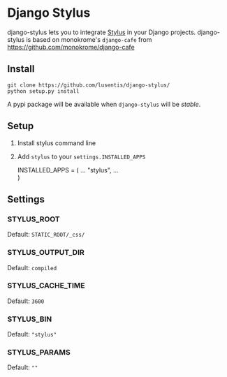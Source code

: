 # Django Stylus

django-stylus lets you to integrate [Stylus](http://learnboost.github.com/stylus/) in your Django projects. 
django-stylus is based on monokrome's `django-cafe` from https://github.com/monokrome/django-cafe

## Install

	git clone https://github.com/lusentis/django-stylus/
	python setup.py install

A pypi package will be available when `django-stylus` will be _stable_.

## Setup

1.	Install stylus command line
2.	Add `stylus` to your `settings.INSTALLED_APPS`

    INSTALLED_APPS = (
      ...
      "stylus", 
      ...      
    ) 


## Settings

### STYLUS_ROOT

Default: `STATIC_ROOT/_css/`

### STYLUS_OUTPUT_DIR

Default: `compiled`

### STYLUS_CACHE_TIME

Default: `3600`

### STYLUS_BIN

Default: `"stylus"`

### STYLUS_PARAMS

Default: `""`

